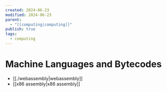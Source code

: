 ```yaml
---
created: 2024-06-23
modified: 2024-06-23
parent:
  - "[[computing|computing]]"
publish: true
tags:
  - computing
---
```


# Machine Languages and Bytecodes
- [[./webassembly|webassembly]]
- [[x86 assembly|x86 assembly]]